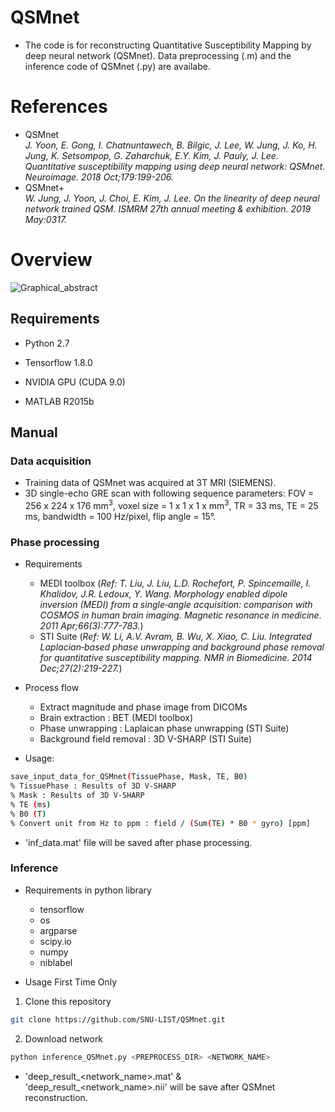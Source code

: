 # QSMnet
* The code is for reconstructing Quantitative Susceptibility Mapping by deep neural network (QSMnet). Data preprocessing (.m) and the inference code of QSMnet (.py) are availabe. 

# References
* QSMnet </br>
_J. Yoon, E. Gong, I. Chatnuntawech, B. Bilgic, J. Lee, W. Jung, J. Ko, H. Jung, K. Setsompop, G. Zaharchuk, E.Y. Kim, J. Pauly, J. Lee.
Quantitative susceptibility mapping using deep neural network: QSMnet.
Neuroimage. 2018 Oct;179:199-206._
* QSMnet+ </br>
_W. Jung, J. Yoon, J. Choi, E. Kim, J. Lee. On the linearity of deep neural network trained QSM.
ISMRM 27th annual meeting & exhibition. 2019 May:0317._

# Overview
![Graphical_abstract](https://user-images.githubusercontent.com/29892433/62440733-5d4ad300-b78c-11e9-975d-ca56e77422aa.jpg)


## Requirements
* Python 2.7

* Tensorflow 1.8.0

* NVIDIA GPU (CUDA 9.0)

* MATLAB R2015b

## Manual

### Data acquisition
* Training data of QSMnet was acquired at 3T MRI (SIEMENS).
* 3D single-echo GRE scan with following sequence parameters: FOV = 256 x 224 x 176 mm<sup>3</sup>, voxel size = 1 x 1 x 1 x mm<sup>3</sup>, TR = 33 ms, TE = 25 ms, bandwidth = 100 Hz/pixel, flip angle = 15°.


### Phase processing
* Requirements
  * MEDI toolbox (_Ref: T. Liu, J. Liu, L.D. Rochefort, P. Spincemaille, I. Khalidov, J.R. Ledoux, Y. Wang. Morphology enabled dipole inversion (MEDI) from a single‐angle acquisition: comparison with COSMOS in human brain imaging. Magnetic resonance in medicine. 2011 Apr;66(3):777-783._)
  * STI Suite (_Ref: W. Li, A.V. Avram, B. Wu, X. Xiao, C. Liu. Integrated Laplacian‐based phase unwrapping and background phase removal for quantitative susceptibility mapping. NMR in Biomedicine. 2014 Dec;27(2):219-227._)
  
* Process flow
  * Extract magnitude and phase image from DICOMs
  * Brain extraction : BET (MEDI toolbox)
  * Phase unwrapping : Laplaican phase unwrapping (STI Suite)
  * Background field removal : 3D V-SHARP (STI Suite)
  
* Usage:
```bash
save_input_data_for_QSMnet(TissuePhase, Mask, TE, B0)
% TissuePhase : Results of 3D V-SHARP
% Mask : Results of 3D V-SHARP
% TE (ms)
% B0 (T)
% Convert unit from Hz to ppm : field / (Sum(TE) * B0 * gyro) [ppm]
```
  * 'inf_data.mat' file will be saved after phase processing.
  
### Inference
* Requirements in python library
  * tensorflow
  * os
  * argparse
  * scipy.io
  * numpy
  * niblabel

* Usage
First Time Only
1. Clone this repository

```bash
git clone https://github.com/SNU-LIST/QSMnet.git
```
2. Download network 
```bash
python inference_QSMnet.py <PREPROCESS_DIR> <NETWORK_NAME>
```
  * 'deep_result_<network_name>.mat' & 'deep_result_<network_name>.nii' will be save after QSMnet reconstruction.
